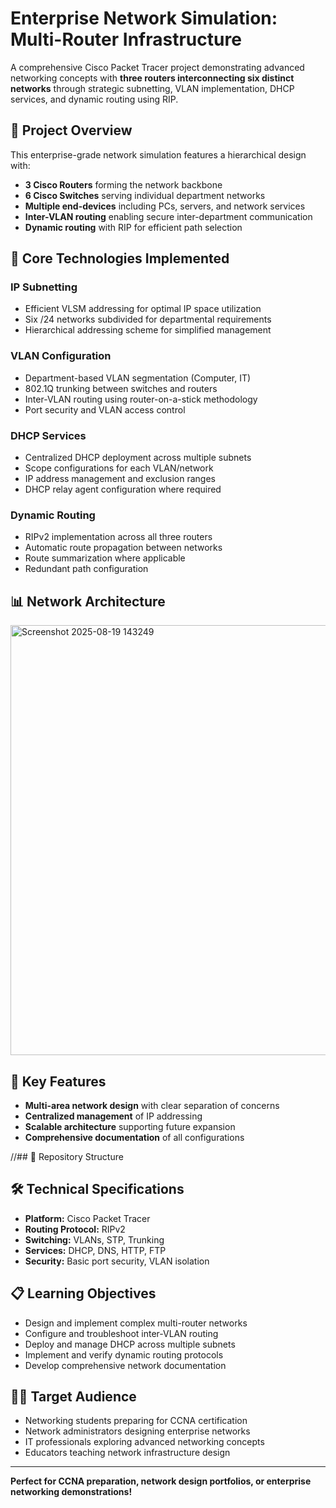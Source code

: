 # Enterprise Network Simulation: Multi-Router Infrastructure

A comprehensive Cisco Packet Tracer project demonstrating advanced networking concepts with **three routers interconnecting six distinct networks** through strategic subnetting, VLAN implementation, DHCP services, and dynamic routing using RIP.

## 🚀 Project Overview
This enterprise-grade network simulation features a hierarchical design with:
- **3 Cisco Routers** forming the network backbone
- **6 Cisco Switches** serving individual department networks
- **Multiple end-devices** including PCs, servers, and network services
- **Inter-VLAN routing** enabling secure inter-department communication
- **Dynamic routing** with RIP for efficient path selection

## 🔧 Core Technologies Implemented

### IP Subnetting
- Efficient VLSM addressing for optimal IP space utilization
- Six /24 networks subdivided for departmental requirements
- Hierarchical addressing scheme for simplified management

### VLAN Configuration
- Department-based VLAN segmentation (Computer, IT)
- 802.1Q trunking between switches and routers
- Inter-VLAN routing using router-on-a-stick methodology
- Port security and VLAN access control

### DHCP Services
- Centralized DHCP deployment across multiple subnets
- Scope configurations for each VLAN/network
- IP address management and exclusion ranges
- DHCP relay agent configuration where required

### Dynamic Routing
- RIPv2 implementation across all three routers
- Automatic route propagation between networks
- Route summarization where applicable
- Redundant path configuration

## 📊 Network Architecture
<img width="1080" height="688" alt="Screenshot 2025-08-19 143249" src="https://github.com/user-attachments/assets/4273e983-b056-499c-bef6-354be6585adb" />


## 🎯 Key Features
- **Multi-area network design** with clear separation of concerns
- **Centralized management** of IP addressing
- **Scalable architecture** supporting future expansion
- **Comprehensive documentation** of all configurations

//## 📁 Repository Structure

## 🛠 Technical Specifications
- **Platform:** Cisco Packet Tracer
- **Routing Protocol:** RIPv2
- **Switching:** VLANs, STP, Trunking
- **Services:** DHCP, DNS, HTTP, FTP
- **Security:** Basic port security, VLAN isolation

## 📋 Learning Objectives
- Design and implement complex multi-router networks
- Configure and troubleshoot inter-VLAN routing
- Deploy and manage DHCP across multiple subnets
- Implement and verify dynamic routing protocols
- Develop comprehensive network documentation

## 👨‍💻 Target Audience
- Networking students preparing for CCNA certification
- Network administrators designing enterprise networks
- IT professionals exploring advanced networking concepts
- Educators teaching network infrastructure design

---

**Perfect for CCNA preparation, network design portfolios, or enterprise networking demonstrations!**
